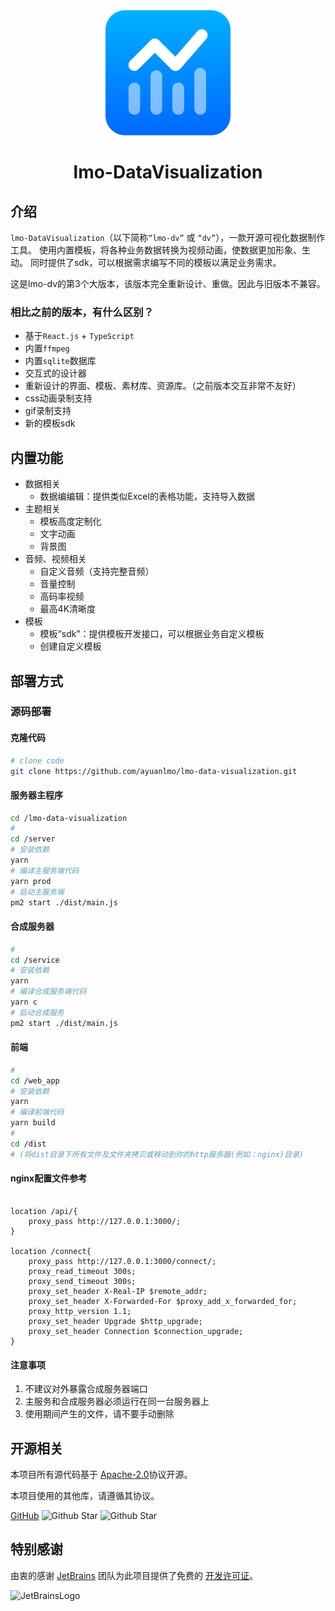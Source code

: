 <div align="center">
    <img width="200px" src="web_app/public/logo.svg">
</div>

<div align="center">
<h1>lmo-DataVisualization</h1>
</div>

## 介绍

`lmo-DataVisualization`（以下简称`“lmo-dv”` 或 `“dv”`），一款开源可视化数据制作工具。 使用内置模板，将各种业务数据转换为视频动画，使数据更加形象、生动。
同时提供了sdk，可以根据需求编写不同的模板以满足业务需求。

这是lmo-dv的第3个大版本，该版本完全重新设计、重做。因此与旧版本不兼容。

### 相比之前的版本，有什么区别？

- 基于`React.js` + `TypeScript`
- 内置`ffmpeg`
- 内置`sqlite`数据库
- 交互式的设计器
- 重新设计的界面、模板、素材库、资源库。（之前版本交互非常不友好）
- css动画录制支持
- gif录制支持
- 新的模板sdk

## 内置功能

- 数据相关
    - 数据编编辑：提供类似Excel的表格功能，支持导入数据
- 主题相关
    - 模板高度定制化
    - 文字动画
    - 背景图
- 音频、视频相关
    - 自定义音频（支持完整音频）
    - 音量控制
    - 高码率视频
    - 最高4K清晰度
- 模板
    - 模板“sdk”：提供模板开发接口，可以根据业务自定义模板
    - 创建自定义模板

## 部署方式

### 源码部署

#### 克隆代码

```bash
# clone code
git clone https://github.com/ayuanlmo/lmo-data-visualization.git
```

#### 服务器主程序

```bash
cd /lmo-data-visualization
# 
cd /server
# 安装依赖
yarn
# 编译主服务端代码
yarn prod
# 启动主服务端
pm2 start ./dist/main.js
```

#### 合成服务器

```bash
# 
cd /service
# 安装依赖
yarn
# 编译合成服务端代码
yarn c
# 启动合成服务
pm2 start ./dist/main.js
```

#### 前端

```bash
# 
cd /web_app
# 安装依赖
yarn
# 编译前端代码
yarn build
# 
cd /dist
# (将dist目录下所有文件及文件夹拷贝或移动到你的http服务器(例如：nginx)目录)
```    

#### nginx配置文件参考

```config

location /api/{
    proxy_pass http://127.0.0.1:3000/;
}

location /connect{
    proxy_pass http://127.0.0.1:3000/connect/;
    proxy_read_timeout 300s;
    proxy_send_timeout 300s;
    proxy_set_header X-Real-IP $remote_addr;
    proxy_set_header X-Forwarded-For $proxy_add_x_forwarded_for;
    proxy_http_version 1.1;
    proxy_set_header Upgrade $http_upgrade;
    proxy_set_header Connection $connection_upgrade;
}
```

#### 注意事项

1. 不建议对外暴露合成服务器端口
2. 主服务和合成服务器必须运行在同一台服务器上
3. 使用期间产生的文件，请不要手动删除

## 开源相关

本项目所有源代码基于 [Apache-2.0](https://github.com/ayuanlmo/lmo-data-visualization/blob/master/LICENSE)协议开源。

本项目使用的其他库，请遵循其协议。

[GitHub](https://github.com/ayuanlmo/lmo-data-visualization)
![Github Star](https://img.shields.io/github/stars/ayuanlmo/lmo-data-visualization?logo=github)
![Github Star](https://img.shields.io/github/forks/ayuanlmo/lmo-data-visualization?logo=github)

## 特别感谢

由衷的感谢 [JetBrains](https://www.jetbrains.com/)
团队为此项目提供了免费的 [开发许可证](https://www.jetbrains.com/community/opensource/)。

![JetBrainsLogo](https://resources.jetbrains.com/storage/products/company/brand/logos/jb_beam.svg)
